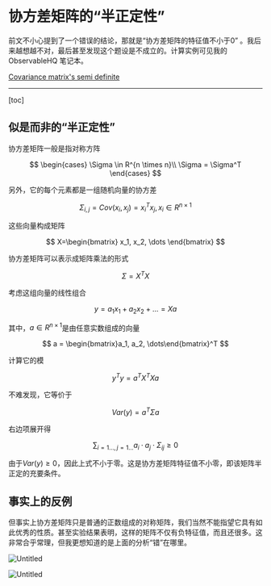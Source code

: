 # 协方差矩阵的“半正定性”

前文不小心提到了一个错误的结论，那就是“协方差矩阵的特征值不小于0” 。我后来越想越不对，最后甚至发现这个题设是不成立的。计算实例可见我的 ObservableHQ 笔记本。

[Covariance matrix's semi definite](https://observablehq.com/@listenzcc/covariance-matrixs-semi-definite)

---
[toc]

## 似是而非的“半正定性”

协方差矩阵一般是指对称方阵

$$
\begin{cases}
\Sigma \in R^{n \times n}\\
\Sigma = \Sigma^T
\end{cases}
$$

另外，它的每个元素都是一组随机向量的协方差

$$
\Sigma_{i,j} = Cov(x_i, x_j)=x_i^Tx_j, x_i \in R^{n \times 1}
$$

这些向量构成矩阵

$$
X=\begin{bmatrix} x_1, x_2, \dots \end{bmatrix}
$$

协方差矩阵可以表示成矩阵乘法的形式

$$
\Sigma = X^TX
$$

考虑这组向量的线性组合

$$
y = a_1x_1 + a_2x_2 + \dots = Xa
$$

其中，$a \in R^{n \times 1}$是由任意实数组成的向量

$$
a = \begin{bmatrix}a_1, a_2, \dots\end{bmatrix}^T
$$

计算它的模

$$
y^Ty = a^TX^TXa
$$

不难发现，它等价于

$$
Var(y) = a^T \Sigma a
$$

右边项展开得

$$
\sum_{i=1\dots,j=1\dots} a_i \cdot a_j \cdot \Sigma_{ij} \ge 0
$$

由于$Var(y) \ge0$，因此上式不小于零。这是协方差矩阵特征值不小零，即该矩阵半正定的充要条件。

## 事实上的反例

但事实上协方差矩阵只是普通的正数组成的对称矩阵，我们当然不能指望它具有如此优秀的性质。甚至实验结果表明，这样的矩阵不仅有负特征值，而且还很多。这非常合乎常理，但我更想知道的是上面的分析“错”在哪里。

![Untitled](%E5%8D%8F%E6%96%B9%E5%B7%AE%E7%9F%A9%E9%98%B5%E7%9A%84%E2%80%9C%E5%8D%8A%E6%AD%A3%E5%AE%9A%E6%80%A7%E2%80%9D%20055c64576e864ec8906b5e77c7b7cbee/Untitled.png)

![Untitled](%E5%8D%8F%E6%96%B9%E5%B7%AE%E7%9F%A9%E9%98%B5%E7%9A%84%E2%80%9C%E5%8D%8A%E6%AD%A3%E5%AE%9A%E6%80%A7%E2%80%9D%20055c64576e864ec8906b5e77c7b7cbee/Untitled%201.png)